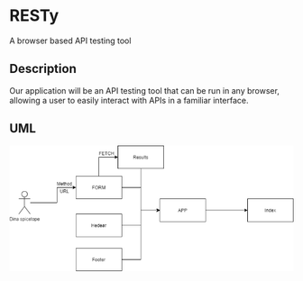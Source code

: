 # RESTy

A browser based API testing tool

## Description

Our application will be an API testing tool that can be run in any browser, allowing a user to easily interact with APIs in a familiar interface.

## UML

![UML](Untitled.png)

